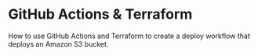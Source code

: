 # GitHub Actions & Terraform
How to use GitHub Actions and Terraform to create a deploy workflow that deploys an Amazon S3 bucket.
